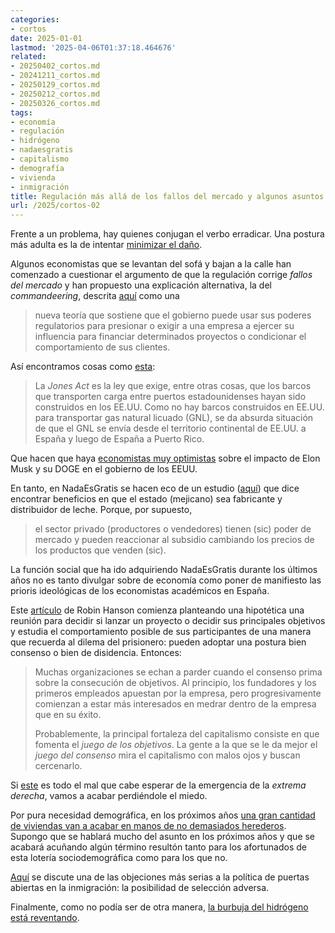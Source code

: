 ```yaml
---
categories:
- cortos
date: 2025-01-01
lastmod: '2025-04-06T01:37:18.464676'
related:
- 20250402_cortos.md
- 20241211_cortos.md
- 20250129_cortos.md
- 20250212_cortos.md
- 20250326_cortos.md
tags:
- economía
- regulación
- hidrógeno
- nadaesgratis
- capitalismo
- demografía
- vivienda
- inmigración
title: Regulación más allá de los fallos del mercado y algunos asuntos más
url: /2025/cortos-02
---
```


Frente a un problema, hay quienes conjugan el verbo erradicar. Una postura más adulta es la de intentar [minimizar el daño](https://josephheath.substack.com/p/racism-the-harm-reduction-approach).

Algunos economistas que se levantan del sofá y bajan a la calle han comenzado a cuestionar el argumento de que la regulación corrige _fallos del mercado_ y han propuesto una explicación alternativa, la del _commandeering_, descrita [aquí](https://www.grumpy-economist.com/p/conceptualizing-regulation) como una

> nueva teoría que sostiene que el gobierno puede usar sus poderes regulatorios para presionar o exigir a una empresa a ejercer su influencia para financiar determinados proyectos o condicionar el comportamiento de sus clientes.

Así encontramos cosas como [esta](https://www.construction-physics.com/p/reading-list-01042025):

> La _Jones Act_ es la ley que exige, entre otras cosas, que los barcos que transporten carga entre puertos estadounidenses hayan sido construidos en los EE.UU. Como no hay barcos construidos en EE.UU. para transportar gas natural licuado (GNL), se da absurda situación de que el GNL se envía desde el territorio continental de EE.UU. a España y luego de España a Puerto Rico.

Que hacen que haya [economistas muy optimistas](https://www.grumpy-economist.com/p/the-cost-of-regulation) sobre el impacto de Elon Musk y su DOGE en el gobierno de los EEUU.

En tanto, en NadaEsGratis se hacen eco de un estudio ([aquí](https://nadaesgratis.es/admin/debe-de-vender-productos-el-gobierno-evidencia-del-mercado-mexicano-de-leche)) que dice encontrar beneficios en que el estado (mejicano) sea fabricante y distribuidor de leche. Porque, por supuesto,

> el sector privado (productores o vendedores) tienen (sic) poder de mercado y pueden reaccionar al subsidio cambiando los precios de los productos que venden (sic).

La función social que ha ido adquiriendo NadaEsGratis durante los últimos años no es tanto divulgar sobre de economía como poner de manifiesto las prioris ideológicas de los economistas académicos en España.

Este [artículo](https://www.overcomingbias.com/p/the-two-big-games) de Robin Hanson comienza planteando una hipotética una reunión para decidir si lanzar un proyecto o decidir sus principales objetivos y estudia el comportamiento posible de sus participantes de una manera que recuerda al dilema del prisionero: pueden adoptar una postura bien consenso o bien de disidencia. Entonces:

> Muchas organizaciones se echan a parder cuando el consenso prima sobre la consecución de objetivos. Al principio, los fundadores y los primeros empleados apuestan por la empresa, pero progresivamente comienzan a estar más interesados en medrar dentro de la empresa que en su éxito.
>
> Probablemente, la principal fortaleza del capitalismo consiste en que fomenta el _juego de los objetivos_. La gente a la que se le da mejor el _juego del consenso_ mira el capitalismo con malos ojos y buscan cercenarlo.

Si [este](https://elpais.com/espana/madrid/2024-12-26/lavapies-tambien-siente-el-ruido-de-la-extremaderecha.html) es todo el mal que cabe esperar de la emergencia de la _extrema derecha_, vamos a acabar perdiéndole el miedo.

Por pura necesidad demográfica, en los próximos años [una gran cantidad de viviendas van a acabar en manos de no demasiados herederos](https://www.elconfidencial.com/inmobiliario/residencial/2025-01-06/transferencia-riqueza-pisos-herencia_4033464/). Supongo que se hablará mucho del asunto en los próximos años y que se acabará acuñando algún término resultón tanto para los afortunados de esta lotería sociodemográfica como para los que no.

[Aquí](https://www.betonit.ai/p/open-borders-and-adverse-selection) se discute una de las objeciones más serias a la política de puertas abiertas en la inmigración: la posibilidad de selección adversa.

Finalmente, como no podía ser de otra manera, [la burbuja del hidrógeno está reventando](https://backreaction.blogspot.com/2025/01/the-hydrogen-bubble-is-finally-bursting.html).